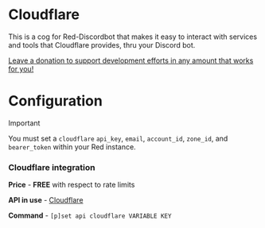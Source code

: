 # Cloudflare
This is a cog for Red-Discordbot that makes it easy to interact with services and tools that Cloudflare provides, thru your Discord bot.

[Leave a donation to support development efforts in any amount that works for you!](https://donate.stripe.com/eVag0y2kI9BI36McNa)

# Configuration
 > [!IMPORTANT]
> You must set a `cloudflare` `api_key`, `email`, `account_id`, `zone_id`, and `bearer_token` within your Red instance.

### Cloudflare  integration

**Price** - **FREE** with respect to rate limits

**API in use** - [Cloudflare](https://developers.cloudflare.com/api/)

**Command** - `[p]set api cloudflare VARIABLE KEY`